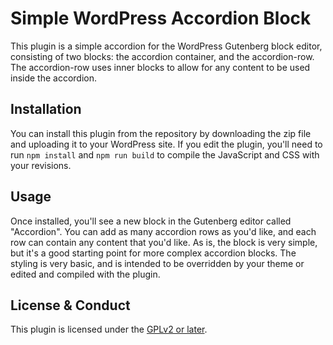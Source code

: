 # Simple WordPress Accordion Block

This plugin is a simple accordion for the WordPress Gutenberg block editor, consisting of two blocks: the accordion container, and the accordion-row. The accordion-row uses inner blocks to allow for any content to be used inside the accordion.

## Installation

You can install this plugin from the repository by downloading the zip file and uploading it to your WordPress site. If you edit the plugin, you'll need to run `npm install` and `npm run build` to compile the JavaScript and CSS with your revisions.

## Usage

Once installed, you'll see a new block in the Gutenberg editor called "Accordion". You can add as many accordion rows as you'd like, and each row can contain any content that you'd like. As is, the block is very simple, but it's a good starting point for more complex accordion blocks. The styling is very basic, and is intended to be overridden by your theme or edited and compiled with the plugin.

## License & Conduct

This plugin is licensed under the [GPLv2 or later](https://www.gnu.org/licenses/gpl-2.0.html).
